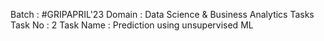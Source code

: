  Batch : #GRIPAPRIL'23
 Domain : Data Science & Business Analytics Tasks
 Task No : 2
 Task Name : Prediction using unsupervised ML
 
